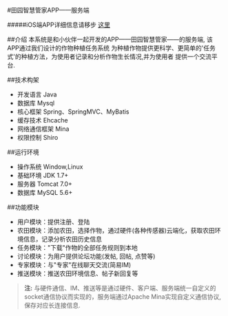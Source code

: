 #田园智慧管家APP——服务端

#####iOS端APP详细信息请移步 [这里](https://github.com/JasoniOSDev/SmartFieldGuard)

##介绍
本系统是和小伙伴一起开发的APP——田园智慧管家——的服务端, 该APP通过我们设计的作物种植任务系统
为种植作物提供更科学、更简单的'任务式'的种植方法，为使用者记录和分析作物生长情况,并为使用者
提供一个交流平台.

##技术构架	
* 开发语言	Java
* 数据库	Mysql
* 核心框架	Spring、SpringMVC、MyBatis
* 缓存技术	Ehcache
* 网络通信框架  Mina
* 权限控制	Shiro


##运行环境	
* 操作系统	Window,Linux
* 基础环境	JDK 1.7+
* 服务器	Tomcat 7.0+
* 数据库	MySQL 5.6+

    
##功能模块
* 用户模块：提供注册、登陆
* 农田模块：添加农田，选择作物，通过硬件(各种传感器)云端化，获取农田环境信息，记录分析农田历史信息
* 任务模块："下载"作物的全部任务规则到本地
* 讨论模块：为用户提供论坛功能(发帖, 回帖, 点赞等)
* 专家模块：与"专家"在线聊天交流(简易IM)
* 推送模块：推送农田环境信息、帖子新回复等

> **注:** 与硬件通信、IM、推送等是通过硬件、客户端、服务端统一自定义的socket通信协议而实现的，服务端通过Apache Mina实现自定义通信协议, 保存对应长连接信息.
